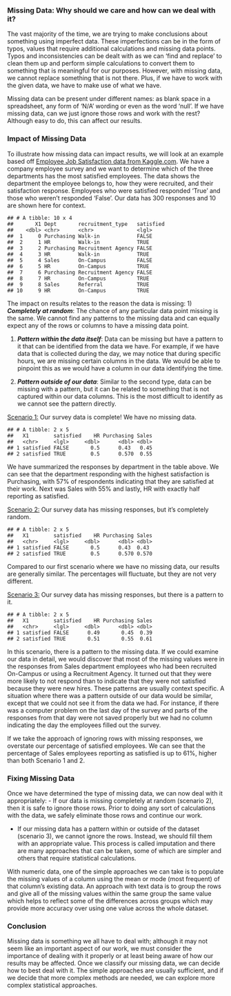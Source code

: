 ### Missing Data: Why should we care and how can we deal with it?

The vast majority of the time, we are trying to make conclusions about
something using imperfect data. These imperfections can be in the form
of typos, values that require additional calculations and missing data
points. Typos and inconsistencies can be dealt with as we can ‘find and
replace’ to clean them up and perform simple calculations to convert
them to something that is meaningful for our purposes. However, with
missing data, we cannot replace something that is not there. Plus, if we
have to work with the given data, we have to make use of what we have.

Missing data can be present under different names: as blank space in a
spreadsheet, any form of ‘N/A’ wording or even as the word ‘null’. If we
have missing data, can we just ignore those rows and work with the rest?
Although easy to do, this can affect our results.

### Impact of Missing Data

To illustrate how missing data can impact results, we will look at an
example based off [Employee Job Satisfaction data from
Kaggle.com](https://www.kaggle.com/mohamedharris/employee-satisfaction-index-dataset).
We have a company employee survey and we want to determine which of the
three departments has the most satisfied employees. The data shows the
department the employee belongs to, how they were recruited, and their
satisfaction response. Employees who were satisfied responded ‘True’ and
those who weren’t responded ‘False’. Our data has 300 responses and 10
are shown here for context.

    ## # A tibble: 10 x 4
    ##       X1 Dept       recruitment_type   satisfied
    ##    <dbl> <chr>      <chr>              <lgl>    
    ##  1     0 Purchasing Walk-in            FALSE    
    ##  2     1 HR         Walk-in            TRUE     
    ##  3     2 Purchasing Recruitment Agency FALSE    
    ##  4     3 HR         Walk-in            TRUE     
    ##  5     4 Sales      On-Campus          FALSE    
    ##  6     5 HR         On-Campus          TRUE     
    ##  7     6 Purchasing Recruitment Agency FALSE    
    ##  8     7 HR         On-Campus          TRUE     
    ##  9     8 Sales      Referral           TRUE     
    ## 10     9 HR         On-Campus          TRUE

The impact on results relates to the reason the data is missing: 1)
***Completely at random***: The chance of any particular data point
missing is the same. We cannot find any patterns to the missing data and
can equally expect any of the rows or columns to have a missing data
point.

1.  ***Pattern within the data itself***: Data can be missing but have a
    pattern to it that can be identified from the data we have. For
    example, if we have data that is collected during the day, we may
    notice that during specific hours, we are missing certain columns in
    the data. We would be able to pinpoint this as we would have a
    column in our data identifying the time.

2.  ***Pattern outside of our data***: Similar to the second type, data
    can be missing with a pattern, but it can be related to something
    that is not captured within our data columns. This is the most
    difficult to identify as we cannot see the pattern directly.

<u>Scenario 1:</u> Our survey data is complete! We have no missing data.

    ## # A tibble: 2 x 5
    ##   X1        satisfied    HR Purchasing Sales
    ##   <chr>     <lgl>     <dbl>      <dbl> <dbl>
    ## 1 satisfied FALSE       0.5      0.43   0.45
    ## 2 satisfied TRUE        0.5      0.570  0.55

We have summarized the responses by department in the table above. We
can see that the department responding with the highest satisfaction is
Purchasing, with 57% of respondents indicating that they are satisfied
at their work. Next was Sales with 55% and lastly, HR with exactly half
reporting as satisfied.

<u>Scenario 2:</u> Our survey data has missing responses, but it’s
completely random.

    ## # A tibble: 2 x 5
    ##   X1        satisfied    HR Purchasing Sales
    ##   <chr>     <lgl>     <dbl>      <dbl> <dbl>
    ## 1 satisfied FALSE       0.5      0.43  0.43 
    ## 2 satisfied TRUE        0.5      0.570 0.570

Compared to our first scenario where we have no missing data, our
results are generally similar. The percentages will fluctuate, but they
are not very different.

<u>Scenario 3:</u> Our survey data has missing responses, but there is a
pattern to it.

    ## # A tibble: 2 x 5
    ##   X1        satisfied    HR Purchasing Sales
    ##   <chr>     <lgl>     <dbl>      <dbl> <dbl>
    ## 1 satisfied FALSE      0.49       0.45  0.39
    ## 2 satisfied TRUE       0.51       0.55  0.61

In this scenario, there is a pattern to the missing data. If we could
examine our data in detail, we would discover that most of the missing
values were in the responses from Sales department employees who had
been recruited On-Campus or using a Recruitment Agency. It turned out
that they were more likely to not respond than to indicate that they
were not satisfied because they were new hires. These patterns are
usually context specific. A situation where there was a pattern outside
of our data would be similar, except that we could not see it from the
data we had. For instance, if there was a computer problem on the last
day of the survey and parts of the responses from that day were not
saved properly but we had no column indicating the day the employees
filled out the survey.

If we take the approach of ignoring rows with missing responses, we
overstate our percentage of satisfied employees. We can see that the
percentage of Sales employees reporting as satisfied is up to 61%,
higher than both Scenario 1 and 2.

### Fixing Missing Data

Once we have determined the type of missing data, we can now deal with
it appropriately: - If our data is missing completely at random
(scenario 2), then it is safe to ignore those rows. Prior to doing any
sort of calculations with the data, we safely eliminate those rows and
continue our work.

-   If our missing data has a pattern within or outside of the dataset
    (scenario 3), we cannot ignore the rows. Instead, we should fill
    them with an appropriate value. This process is called imputation
    and there are many approaches that can be taken, some of which are
    simpler and others that require statistical calculations.

With numeric data, one of the simple approaches we can take is to
populate the missing values of a column using the mean or mode (most
frequent) of that column’s existing data. An approach with text data is
to group the rows and give all of the missing values within the same
group the same value which helps to reflect some of the differences
across groups which may provide more accuracy over using one value
across the whole dataset.

### Conclusion

Missing data is something we all have to deal with; although it may not
seem like an important aspect of our work, we must consider the
importance of dealing with it properly or at least being aware of how
our results may be affected. Once we classify our missing data, we can
decide how to best deal with it. The simple approaches are usually
sufficient, and if we decide that more complex methods are needed, we
can explore more complex statistical approaches.
